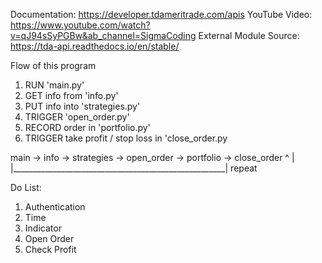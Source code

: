 Documentation: https://developer.tdameritrade.com/apis
YouTube Video: https://www.youtube.com/watch?v=qJ94sSyPGBw&ab_channel=SigmaCoding 
External Module Source: https://tda-api.readthedocs.io/en/stable/ 

Flow of this program 
1. RUN 'main.py' 
2. GET info from 'info.py' 
3. PUT info into 'strategies.py' 
4. TRIGGER 'open_order.py' 
5. RECORD order in 'portfolio.py' 
6. TRIGGER take profit / stop loss in 'close_order.py 


main -> info -> strategies -> open_order -> portfolio -> close_order 
         ^                                                     | 
         |_____________________________________________________| 
                                  repeat    


Do List:
1. Authentication 
2. Time 
3. Indicator 
4. Open Order 
5. Check Profit 